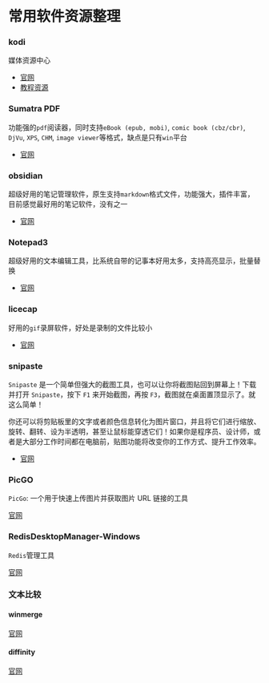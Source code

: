 # 常用软件资源整理

### kodi

媒体资源中心
- [官网](https://kodi.tv/)
- [教程资源](http://www.kodiplayer.cn/movie/)

### Sumatra PDF

功能强的`pdf`阅读器，同时支持`eBook (epub, mobi)`, `comic book (cbz/cbr)`, `DjVu`, `XPS`, `CHM`, `image viewer`等格式，缺点是只有`win`平台

- [官网](https://www.sumatrapdfreader.org/free-pdf-reader)

### obsidian

超级好用的笔记管理软件，原生支持`markdown`格式文件，功能强大，插件丰富，目前感觉最好用的笔记软件，没有之一

- [官网](https://help.obsidian.md/Home)

### Notepad3

超级好用的文本编辑工具，比系统自带的记事本好用太多，支持高亮显示，批量替换

- [官网](https://rizonesoft.com/downloads/notepad3/)


### licecap

好用的`gif`录屏软件，好处是录制的文件比较小

- [官网](https://licecap.en.softonic.com/)

### snipaste

`Snipaste` 是一个简单但强大的截图工具，也可以让你将截图贴回到屏幕上！下载并打开 `Snipaste`，按下 `F1` 来开始截图，再按 `F3`，截图就在桌面置顶显示了。就这么简单！

你还可以将剪贴板里的文字或者颜色信息转化为图片窗口，并且将它们进行缩放、旋转、翻转、设为半透明，甚至让鼠标能穿透它们！如果你是程序员、设计师，或者是大部分工作时间都在电脑前，贴图功能将改变你的工作方式、提升工作效率。

- [官网](https://zh.snipaste.com/)

### PicGO

`PicGo`: 一个用于快速上传图片并获取图片 URL 链接的工具

[官网](https://github.com/Molunerfinn/PicGo)


### RedisDesktopManager-Windows

`Redis`管理工具

[官网](https://github.com/lework/RedisDesktopManager-Windows)


### 文本比较

#### winmerge

[官网](https://winmerge.org/)

#### diffinity

[官网](https://truehumandesign.se/s_diffinity.php)